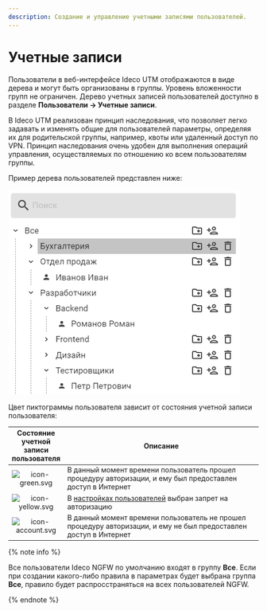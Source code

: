 ```yaml
---
description: Создание и управление учетными записями пользователей.
---
```


# Учетные записи

Пользователи в веб-интерфейсе Ideco UTM отображаются в виде дерева и могут быть организованы в группы. Уровень вложенности групп не ограничен. Дерево учетных записей пользователей доступно в разделе **Пользователи -> Учетные записи**.

В Ideco UTM реализован принцип наследования, что позволяет легко задавать и изменять общие для пользователей параметры, определяя их для родительской группы, например, квоты или удаленный доступ по VPN. Принцип наследования очень удобен для выполнения операций управления, осуществляемых по отношению ко всем пользователям группы.

Пример дерева пользователей представлен ниже:

![](../../../../_images/tree.png)

Цвет пиктограммы пользователя зависит от состояния учетной записи пользователя:

<table><thead><tr><th width="75" align="center">Состояние учетной записи пользователя</th><th>Описание</th></tr></thead><tbody><tr><td align="center"><img src="/../_images/icon-green.svg" alt="icon-green.svg"></td><td>В данный момент времени пользователь прошел процедуру авторизации, и ему был предоставлен доступ в Интернет</td></tr><tr><td align="center"><img src="/../_images/icon-yellow.svg" alt="icon-yellow.svg"></td><td>В <a href="customization-of-users.md">настройках пользователей</a> выбран запрет на авторизацию</td></tr><tr><td align="center"><img src="/../_images/icon-account.svg" alt="icon-account.svg"></td><td>В данный момент времени пользователь не прошел процедуру авторизации, и ему не был предоставлен доступ в Интернет</td></tr></tbody></table>

{% note info %}

Все пользователи Ideco NGFW по умолчанию входят в группу **Все**. Если при создании какого-либо правила в параметрах будет выбрана группа **Все**, правило будет распросстраняться на всех пользователей NGFW.

{% endnote %}

